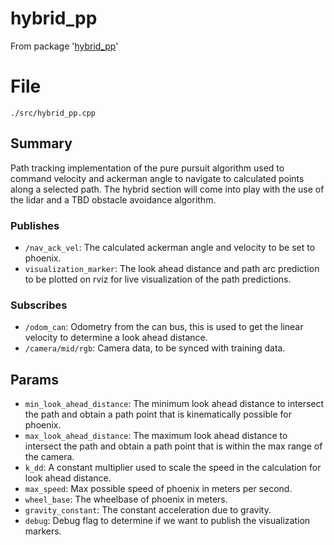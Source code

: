 # hybrid_pp
From package '[hybrid_pp](https://github.com/ISC-Project-Phoenix/hybrid_pp)'
# File
`./src/hybrid_pp.cpp`


## Summary
 Path tracking implementation of the pure pursuit algorithm used to command velocity and ackerman angle to navigate to calculated points along a selected path. The hybrid section
will come into play with the use of the lidar and a TBD obstacle avoidance algorithm.


### Publishes
- `/nav_ack_vel`:  The calculated ackerman angle and velocity to be set to phoenix.
- `visualization_marker`: The look ahead distance and path arc prediction to be plotted on rviz for live visualization of the path predictions.


### Subscribes
- `/odom_can`: Odometry from the can bus, this is used to get the linear velocity to determine a look ahead distance.
- `/camera/mid/rgb`: Camera data, to be synced with training data.


## Params
- `min_look_ahead_distance`: The minimum look ahead distance to intersect the path and obtain a path point that is kinematically possible for phoenix.
- `max_look_ahead_distance`: The maximum look ahead distance to intersect the path and obtain a path point that is within the max range of the camera.
- `k_dd`: A constant multiplier used to scale the speed in the calculation for look ahead distance.
- `max_speed`:  Max possible speed of phoenix in meters per second.
- `wheel_base`: The wheelbase of phoenix in meters.
- `gravity_constant`: The constant acceleration due to gravity.
- `debug`: Debug flag to determine if we want to publish the visualization markers.